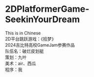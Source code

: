 # 2DPlatformerGame-SeekinYourDream  
This is in Chinese  
2D平台跳跃游戏：《拾梦》  
2024吉比特高校GameJam参赛作品  
队伍名：破烂皮划艇  
策划：九叶  
美术：air、西瓜  
程序：我
